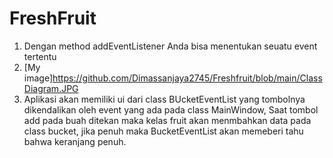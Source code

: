# FreshFruit
1. Dengan method addEventListener Anda bisa menentukan seuatu event tertentu
2. [My image]https://github.com/Dimassanjaya2745/Freshfruit/blob/main/ClassDiagram.JPG
3. Aplikasi akan memiliki ui dari class BUcketEventList yang tombolnya dikendalikan oleh event yang ada pada class MainWindow, Saat tombol add pada buah ditekan maka kelas fruit akan menmbahkan data pada class bucket, jika penuh maka BucketEventList akan memeberi tahu bahwa keranjang penuh.
